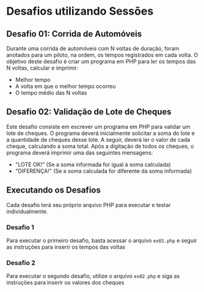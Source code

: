 # Desafios utilizando Sessões

## Desafio 01: Corrida de Automóveis

Durante uma corrida de automóveis com N voltas de duração, foram anotados para um piloto, na ordem, os tempos registrados em cada volta. O objetivo deste desafio é criar um programa em PHP para ler os tempos das N voltas, calcular e imprimir:

- Melhor tempo
- A volta em que o melhor tempo ocorreu
- O tempo médio das N voltas

## Desafio 02: Validação de Lote de Cheques

Este desafio consiste em escrever um programa em PHP para validar um lote de cheques. O programa deverá inicialmente solicitar a soma do lote e a quantidade de cheques desse lote. A seguir, deverá ler o valor de cada cheque, calculando a soma total. Após a digitação de todos os cheques, o programa deverá imprimir uma das seguintes mensagens:

- "LOTE OK!" (Se a soma informada for igual à soma calculada)
- "DIFERENÇA!" (Se a soma calculada for diferente da soma informada)

## Executando os Desafios

Cada desafio terá seu próprio arquivo PHP para executar e testar individualmente.

### Desafio 1

Para executar o primeiro desafio, basta acessar o arquivo `ex01.php` e seguir as instruções para inserir os tempos das voltas

### Desafio 2

Para executar o segundo desafio, utilize o arquivo `ex02.php` e siga as instruções para inserir os valores dos cheques

